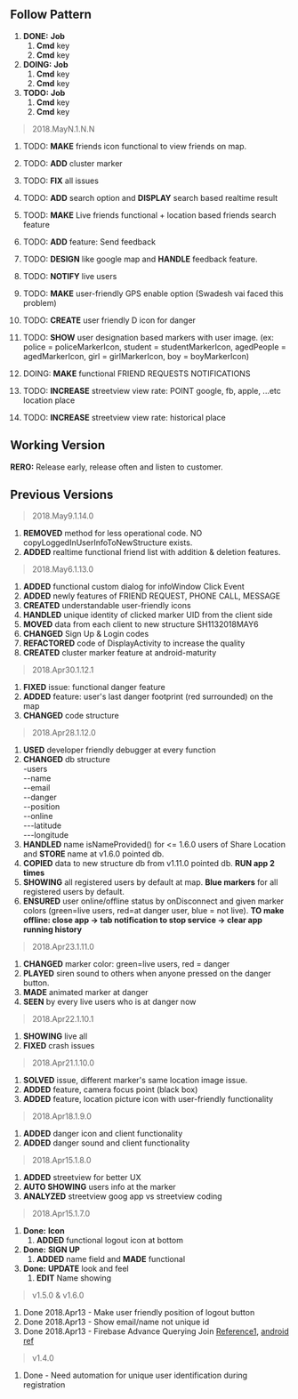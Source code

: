Follow Pattern
--------------
1. **DONE:** **Job**
   1. **Cmd** key
   2. **Cmd** key
2. **DOING:** **Job**
   1. **Cmd** key
   2. **Cmd** key
3. **TODO:** **Job**
   1. **Cmd** key
   2. **Cmd** key

> 2018.MayN.1.N.N
1. TODO: **MAKE** friends icon functional to view friends on map.
2. TODO: **ADD** cluster marker
3. TODO: **FIX** all issues
4. TODO: **ADD** search option and **DISPLAY** search based realtime result
5. TOOD: **MAKE** Live friends functional + location based friends search feature
6. TODO: **ADD** feature: Send feedback
7. TODO: **DESIGN** like google map and **HANDLE** feedback feature. 
8. TODO: **NOTIFY** live users 
9. TODO: **MAKE** user-friendly GPS enable option (Swadesh vai faced this problem)
10. TODO: **CREATE** user friendly D icon for danger
11. TODO: **SHOW** user designation based markers with user image. (ex: police = policeMarkerIcon, student = studentMarkerIcon, agedPeople = agedMarkerIcon, girl = girlMarkerIcon, boy = boyMarkerIcon)
12. DOING: **MAKE** functional FRIEND REQUESTS NOTIFICATIONS

13. TODO: **INCREASE** streetview view rate: POINT google, fb, apple, ...etc location place
14. TODO: **INCREASE** streetview view rate: historical place

Working Version
---------------
**RERO:** Release early, release often and listen to customer.

Previous Versions
-----------------
> 2018.May9.1.14.0
1. **REMOVED** method for less operational code. NO copyLoggedInUserInfoToNewStructure exists.
2. **ADDED** realtime functional friend list with addition & deletion features.

> 2018.May6.1.13.0 
1. **ADDED** functional custom dialog for infoWindow Click Event 
2. **ADDED** newly features of FRIEND REQUEST, PHONE CALL, MESSAGE
3. **CREATED** understandable user-friendly icons
4. **HANDLED** unique identity of clicked marker UID from the client side 
5. **MOVED** data from each client to new structure SH1132018MAY6
6. **CHANGED** Sign Up & Login codes
7. **REFACTORED** code of DisplayActivity to increase the quality
8. **CREATED** cluster marker feature at android-maturity

> 2018.Apr30.1.12.1
1. **FIXED** issue: functional danger feature
2. **ADDED** feature: user's last danger footprint (red surrounded) on the map
3. **CHANGED** code structure

> 2018.Apr28.1.12.0
1. **USED** developer friendly debugger at every function
2. **CHANGED** db structure<br>
-users<br>
--name<br>
--email<br>
--danger<br>
--position<br>
--online<br>
---latitude<br>
---longitude<br>
3. **HANDLED** name isNameProvided() for <= 1.6.0 users of Share Location and **STORE** name at v1.6.0 pointed db.
4. **COPIED** data to new structure db from v1.11.0 pointed db. **RUN app 2 times** 
5. **SHOWING** all registered users by default at map. **Blue markers** for all registered users by default.
6. **ENSURED** user online/offline status by onDisconnect and given marker colors (green=live users, red=at danger user, blue = not live). **TO make offline: close app -> tab notification to stop service -> clear app running history**


> 2018.Apr23.1.11.0
1. **CHANGED** marker color: green=live users, red = danger
2. **PLAYED** siren sound to others when anyone pressed on the danger button.
3. **MADE** animated marker at danger
4. **SEEN** by every live users who is at danger now

> 2018.Apr22.1.10.1
1. **SHOWING** live all
2. **FIXED** crash issues

> 2018.Apr21.1.10.0
1. **SOLVED** issue, different marker's same location image issue.
2. **ADDED** feature, camera focus point (black box)
3. **ADDED** feature, location picture icon with user-friendly functionality

> 2018.Apr18.1.9.0
1. **ADDED** danger icon and client functionality
2. **ADDED** danger sound and client functionality

> 2018.Apr15.1.8.0
1. **ADDED** streetview for better UX 
2. **AUTO SHOWING** users info at the marker 
3. **ANALYZED** streetview goog app vs streetview coding

> 2018.Apr15.1.7.0
1. **Done:** **Icon**
   1. **ADDED** functional logout icon at bottom
1. **Done:** **SIGN UP**
   1. **ADDED** name field and **MADE** functional
2. **Done:** **UPDATE** look and feel
   1. **EDIT** Name showing

> v1.5.0 & v1.6.0
1. Done 2018.Apr13 - Make user friendly position of logout button
2. Done 2018.Apr13 - Show email/name not unique id
3. Done 2018.Apr13 - Firebase Advance Querying Join [Reference1](https://dzone.com/articles/firebase-advance-querying-join-reference), [android ref](https://stackoverflow.com/questions/41135658/how-to-perform-join-query-in-firebase)

> v1.4.0
1. Done - Need automation for unique user identification during registration